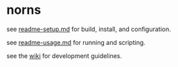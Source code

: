 # norns

see [readme-setup.md](readme-setup.md) for build, install, and configuration.

see [readme-usage.md](readme-usage.md) for running and scripting.

see the [wiki](github.com/catfact/norns/wiki) for development guidelines.
